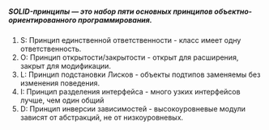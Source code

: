 
##### **SOLID-принципы** — это набор пяти основных принципов объектно-ориентированного программирования.
1. S:  Принцип единственной ответственности - класс имеет одну ответственность.
2. O:  Принцип открытости/закрытости - открыт для расширения, закрыт для модификации.
3. L:  Принцип подстановки Лисков - объекты подтипов заменяемы без изменения поведения.
4. I:  Принцип разделения интерфейса - много узких интерфейсов лучше, чем один общий
5. D: Принцип инверсии зависимостей - высокоуровневые модули зависят от абстракций, не от низкоуровневых.